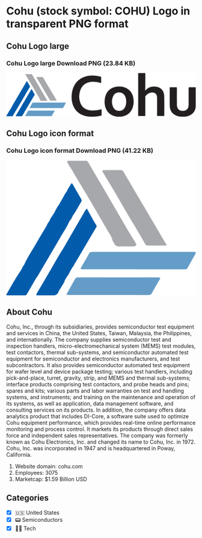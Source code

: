 # Cohu (stock symbol: COHU) Logo in transparent PNG format

## Cohu Logo large

### Cohu Logo large Download PNG (23.84 KB)

![Cohu Logo large Download PNG (23.84 KB)](/img/orig/COHU_BIG-93b3bd94.png)

## Cohu Logo icon format

### Cohu Logo icon format Download PNG (41.22 KB)

![Cohu Logo icon format Download PNG (41.22 KB)](/img/orig/COHU-24ae7c3a.png)

## About Cohu

Cohu, Inc., through its subsidiaries, provides semiconductor test equipment and services in China, the United States, Taiwan, Malaysia, the Philippines, and internationally. The company supplies semiconductor test and inspection handlers, micro-electromechanical system (MEMS) test modules, test contactors, thermal sub-systems, and semiconductor automated test equipment for semiconductor and electronics manufacturers, and test subcontractors. It also provides semiconductor automated test equipment for wafer level and device package testing; various test handlers, including pick-and-place, turret, gravity, strip, and MEMS and thermal sub-systems; interface products comprising test contactors, and probe heads and pins; spares and kits; various parts and labor warranties on test and handling systems, and instruments; and training on the maintenance and operation of its systems, as well as application, data management software, and consulting services on its products. In addition, the company offers data analytics product that includes DI-Core, a software suite used to optimize Cohu equipment performance, which provides real-time online performance monitoring and process control. It markets its products through direct sales force and independent sales representatives. The company was formerly known as Cohu Electronics, Inc. and changed its name to Cohu, Inc. in 1972. Cohu, Inc. was incorporated in 1947 and is headquartered in Poway, California.

1. Website domain: cohu.com
2. Employees: 3075
3. Marketcap: $1.59 Billion USD


## Categories
- [x] 🇺🇸 United States
- [x] 📟 Semiconductors
- [x] 👩‍💻 Tech
